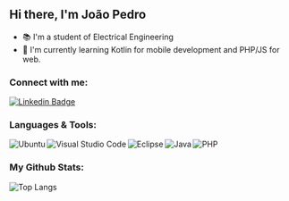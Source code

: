 ## Hi there, I'm João Pedro

 - :books: I'm a student of Electrical Engineering
 - :seedling: I'm currently learning Kotlin for mobile development and PHP/JS for web.

 ### Connect with me:

[![Linkedin Badge](https://img.shields.io/badge/-LinkedIn-blue?style=flat-square&logo=Linkedin&logoColor=white&link=https://www.linkedin.com/in/joao-pedro-oliveira-rocha/)](https://www.linkedin.com/in/joao-pedro-oliveira-rocha/)

### Languages & Tools:

<img align="left" alt="Ubuntu" src="https://img.shields.io/badge/Ubuntu-E95420?style=for-the-badge&logo=ubuntu&logoColor=white">
<img align="left" alt="Visual Studio Code" src="https://img.shields.io/badge/Visual_Studio-5C2D91?style=for-the-badge&logo=visual%20studio&logoColor=white">
<img align="left" alt="Eclipse" src="https://img.shields.io/badge/Eclipse-2C2255?style=for-the-badge&logo=eclipse&logoColor=white">
<img align="left" alt="Java" src="https://img.shields.io/badge/Java-ED8B00?style=for-the-badge&logo=java&logoColor=white">
<img align="left" alt="PHP" src="https://img.shields.io/badge/PHP-777BB4?style=for-the-badge&logo=php&logoColor=white">
<br>

### My Github Stats:

![Top Langs](https://github-readme-stats.vercel.app/api/top-langs/?username=jpoliveira08&theme=tokyonight)
